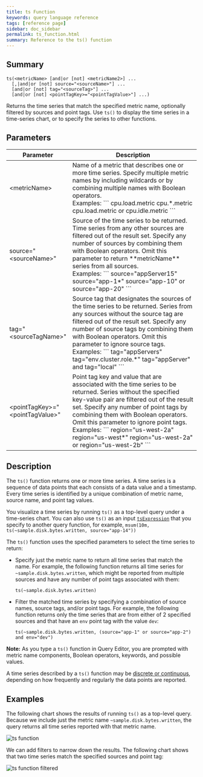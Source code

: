 ```yaml
---
title: ts Function
keywords: query language reference
tags: [reference page]
sidebar: doc_sidebar
permalink: ts_function.html
summary: Reference to the ts() function
---
```

## Summary
```
ts(<metricName> [and|or [not] <metricName2>] ...
  [,|and|or [not] source="<sourceName>"] ...
  [and|or [not] tag="<sourceTag>"] ...
  [and|or [not] <pointTagKey>="<pointTagValue>"] ...)
```

Returns the time series that match the specified metric name, optionally filtered by sources and point tags. 
Use `ts()` to display the time series in a time-series chart, or to specify the series to other functions.


## Parameters


<table style="width: 100%;">
<thead>
<tr><th width="30%">Parameter</th><th width="70%">Description</th></tr>
</thead>
<tbody>
<tr>
<td markdown="span">&lt;metricName&gt;</td>
<td markdown="span">Name of a metric that describes one or more time series. Specify multiple metric names by including wildcards or by combining multiple names with Boolean operators. <br>Examples:
```
cpu.load.metric
cpu.*.metric
cpu.load.metric or cpu.idle.metric
```
</td></tr>
<tr>
<td>source="&lt;sourceName&gt;"</td>
<td markdown="span">Source of the time series to be returned. Time series from any other sources are filtered out of the result set. Specify any number of sources by combining them with Boolean operators. Omit this parameter to return **metricName** series from all sources. <br> Examples:
```
source="appServer15"
source="app-1*"
source="app-10" or source="app-20"
```
</td>
</tr>
<tr>
<td>tag="&lt;sourceTagName&gt;"</td>
<td markdown="span">Source tag that designates the sources of the time series to be returned. Series from any sources without the source tag are filtered out of the result set. Specify any number of source tags by combining them with Boolean operators. Omit this parameter to ignore source tags. <br>Examples:
```
tag="appServers"
tag="env.cluster.role.*"
tag="appServer" and tag="local"
```
</td>
</tr>
<tr>
<td>&lt;pointTagKey&gt;="&lt;pointTagValue&gt;"</td>
<td markdown="span">Point tag key and value that are associated with the time series to be returned. Series without the specified key-value pair are filtered out of the result set. Specify any number of point tags by combining them with Boolean operators. Omit this parameter to ignore point tags. <br>Examples:
```
region="us-west-2a"
region="us-west*"
region="us-west-2a" or region="us-west-2b"
```
</td>
</tr>
</tbody>
</table>


## Description

The `ts()` function returns one or more time series. A time series is a sequence of data points that each consists of a data value and a timestamp. Every time series is identified by a unique combination of metric name, source name, and point tag values. 

You visualize a time series by running `ts()` as a top-level query under a time-series chart. 
You can also use `ts()` as an input [`tsExpression`](query_language_reference.html#query-expressions) that you specify to another query function, for example, `msum(10m, ts(~sample.disk.bytes.written, source="app-14"))` 

The `ts()` function uses the specified parameters to select the time series to return: 

* Specify just the metric name to return all time series that match the name. For example, the following function returns all time series for `~sample.disk.bytes.written`, which might be reported from multiple sources and have any number of point tags associated with them:

  ```ts(~sample.disk.bytes.written)```

* Filter the matched time series by specifying a combination of source names, source tags, and/or point tags. For example, the following function returns only the time series that are from either of 2 specified sources and that have an `env` point tag with the value `dev`:

  ```ts(~sample.disk.bytes.written, (source="app-1" or source="app-2") and env="dev")```

**Note:** As you type a `ts()` function in Query Editor, you are prompted with metric name components, Boolean operators, keywords, and possible values.

A time series described by a `ts()` function may be [discrete or continuous](query_language_discrete_continuous.html), depending on how frequently and regularly the data points are reported. 


## Examples

The following chart shows the results of running `ts()` as a top-level query. Because we include just the metric name `~sample.disk.bytes.written`, the query returns all time series reported with that metric name.

![ts function](images/ts_function_all_series.png)

We can add filters to narrow down the results. The following chart shows that two time series match the specified sources and point tag:

![ts function filtered](images/ts_function_filtered.png)
